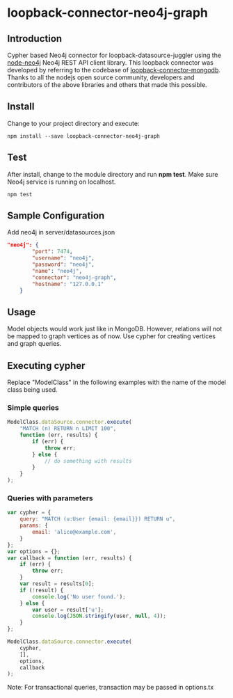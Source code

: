 # loopback-connector-neo4j-graph

## Introduction

Cypher based Neo4j connector for loopback-datasource-juggler using the [node-neo4j](https://github.com/thingdom/node-neo4j) Neo4j REST API client library. This loopback connector was developed by referring to the codebase of [loopback-connector-mongodb](https://github.com/strongloop/loopback-connector-mongodb). Thanks to all the nodejs open source community, developers and contributors of the above libraries and others that made this possible.

## Install

Change to your project directory and execute:

```Shell
npm install --save loopback-connector-neo4j-graph
```

## Test

After install, change to the module directory and run **npm test**. Make sure Neo4j service is running on localhost.

```Shell
npm test
```

## Sample Configuration

Add neo4j in server/datasources.json

```JSON
"neo4j": {
        "port": 7474,
        "username": "neo4j",
        "password": "neo4j",
        "name": "neo4j",
        "connector": "neo4j-graph",
        "hostname": "127.0.0.1"
    }
```

## Usage

Model objects would work just like in MongoDB. However, relations will not be mapped to graph vertices as of now.
Use cypher for creating vertices and graph queries.

## Executing cypher

Replace "ModelClass" in the following examples with the name of the model class being used.

### Simple queries

```Javascript
ModelClass.dataSource.connector.execute(
    "MATCH (n) RETURN n LIMIT 100",
    function (err, results) {
        if (err) {
            throw err;
        } else {
            // do something with results
        }
    }
);
```

### Queries with parameters

```Javascript
var cypher = {
    query: "MATCH (u:User {email: {email}}) RETURN u",
    params: {
        email: 'alice@example.com',
    }
};
var options = {};
var callback = function (err, results) {
    if (err) {
        throw err;
    }
    var result = results[0];
    if (!result) {
        console.log('No user found.');
    } else {
        var user = result['u'];
        console.log(JSON.stringify(user, null, 4));
    }
};

ModelClass.dataSource.connector.execute(
    cypher,
    [],
    options,
    callback
);
```

Note: For transactional queries, transaction may be passed in options.tx